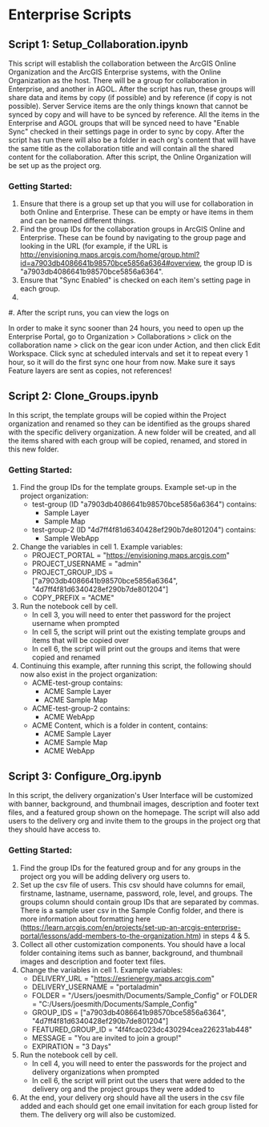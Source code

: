 # Enterprise Scripts


## Script 1: Setup_Collaboration.ipynb
This script will establish the collaboration between the ArcGIS Online Organization and the ArcGIS Enterprise systems, with the Online Organization as the host. There will be a group for collaboration in Enterprise, and another in AGOL. After the script has run, these groups will share data and items by copy (if possible) and by reference (if copy is not possible). Server Service items are the only things known that cannot be synced by copy and will have to be synced by reference. All the items in the Enterprise and AGOL groups that will be synced need to have "Enable Sync" checked in their settings page in order to sync by copy. After the script has run there will also be a folder in each org's content that will have the same title as the collaboration title and will contain all the shared content for the collaboration. After this script, the Online Organization will be set up as the project org.

### Getting Started:
1. Ensure that there is a group set up that you will use for collaboration in both Online and Enterprise. These can be empty or have items in them and can be named different things.
2. Find the group IDs for the collaboration groups in ArcGIS Online and Enterprise. These can be found by navigating to the group page and looking in the URL (for example, if the URL is http://envisioning.maps.arcgis.com/home/group.html?id=a7903db4086641b98570bce5856a6364#overview, the group ID is "a7903db4086641b98570bce5856a6364".
3. Ensure that "Sync Enabled" is checked on each item's setting page in each group.
4. 


#. After the script runs, you can view the logs on

In order to make it sync sooner than 24 hours, you need to open up the Enterprise Portal, go to Organization > Collaborations > click on the collaboration name > click on the gear icon under Action, and then click Edit Workspace. Click sync at scheduled intervals and set it to repeat every 1 hour, so it will do the first sync one hour from now. Make sure it says Feature layers are sent as copies, not references!


## Script 2: Clone_Groups.ipynb
In this script, the template groups will be copied within the Project organization and renamed so they can be identified
as the groups shared with the specific delivery organization. A new folder will be created, and all the items shared with
each group will be copied, renamed, and stored in this new folder.

### Getting Started:
1. Find the group IDs for the template groups. Example set-up in the project organization:
    - test-group (ID "a7903db4086641b98570bce5856a6364") contains:
        - Sample Layer
        - Sample Map
    - test-group-2 (ID "4d7ff4f81d6340428ef290b7de801204") contains:
        - Sample WebApp
2. Change the variables in cell 1. Example variables:
    - PROJECT_PORTAL = "https://envisioning.maps.arcgis.com"
    - PROJECT_USERNAME = "admin"
    - PROJECT_GROUP_IDS = ["a7903db4086641b98570bce5856a6364", "4d7ff4f81d6340428ef290b7de801204"]
    - COPY_PREFIX = "ACME"
3. Run the notebook cell by cell. 
    - In cell 3, you will need to enter thet password for the project username when prompted
    - In cell 5, the script will print out the existing template groups and items that will be copied over
    - In cell 6, the script will print out the groups and items that were copied and renamed
4. Continuing this example, after running this script, the following should now also exist in the project organization:
    - ACME-test-group contains:
        - ACME Sample Layer
        - ACME Sample Map
    - ACME-test-group-2 contains:
        - ACME WebApp
    - ACME Content, which is a folder in content, contains:
        - ACME Sample Layer
        - ACME Sample Map
        - ACME WebApp

## Script 3: Configure_Org.ipynb
In this script, the delivery organization's User Interface will be customized with banner, background, and thumbnail images, description and footer text files, and a featured group shown on the homepage. The script will also add users to the delivery org and invite them to the groups in the project org that they should have access to. 

### Getting Started:
1. Find the group IDs for the featured group and for any groups in the project org you will be adding delivery org users to.
2. Set up the csv file of users. This csv should have columns for email, firstname, lastname, username, password, role, level, and groups. The groups column should contain group IDs that are separated by commas. There is a sample user csv in the Sample Config folder, and there is more information about formatting here (https://learn.arcgis.com/en/projects/set-up-an-arcgis-enterprise-portal/lessons/add-members-to-the-organization.htm) in steps 4 & 5.
3. Collect all other customization components. You should have a local folder containing items such as banner, background, and thumbnail images and description and footer text files.
4. Change the variables in cell 1. Example variables:
    - DELIVERY_URL = "https://esrienergy.maps.arcgis.com"
    - DELIVERY_USERNAME = "portaladmin"
    - FOLDER = "/Users/joesmith/Documents/Sample_Config" or FOLDER = "C:/Users/joesmith/Documents/Sample_Config"
    - GROUP_IDS = ["a7903db4086641b98570bce5856a6364", "4d7ff4f81d6340428ef290b7de801204"]
    - FEATURED_GROUP_ID = "4f4fcac023dc430294cea226231ab448"
    - MESSAGE = "You are invited to join a group!"
    - EXPIRATION = "3 Days"
5. Run the notebook cell by cell.
    - In cell 4, you will need to enter the passwords for the project and delivery organizations when prompted
    - In cell 6, the script will print out the users that were added to the delivery org and the project groups they were added to
6. At the end, your delivery org should have all the users in the csv file added and each should get one email invitation for each group listed for them. The delivery org will also be customized.